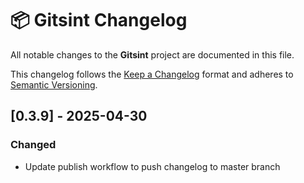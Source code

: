 # 📦 Gitsint Changelog

All notable changes to the **Gitsint** project are documented in this file.

This changelog follows the [Keep a Changelog](https://keepachangelog.com/en/1.0.0/)
format and adheres to [Semantic Versioning](https://semver.org/spec/v2.0.0.html).
## [0.3.9] - 2025-04-30

### Changed
- Update publish workflow to push changelog to master branch


<!-- generated by git-cliff for Gitsint -->
